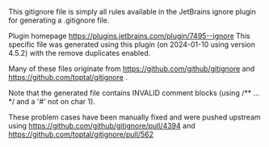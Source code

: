 This gitignore file is simply all rules available in the JetBrains ignore plugin for generating a .gitignore file.

Plugin homepage https://plugins.jetbrains.com/plugin/7495--ignore
This specific file was generated using this plugin (on 2024-01-10 using version 4.5.2) with the remove duplicates enabled.

Many of these files originate from https://github.com/github/gitignore and https://github.com/toptal/gitignore .

Note that the generated file contains INVALID comment blocks (using /** ... */ and a '#' not on char 1).

These problem cases have been manually fixed and were pushed upstream using https://github.com/github/gitignore/pull/4394 and https://github.com/toptal/gitignore/pull/562

[//]: # ( CodeOwners Tools                                                         )
[//]: # ( Copyright &#40;C&#41; 2023-2024 Niels Basjes                                  )
[//]: # (                                                                          )
[//]: # ( Licensed under the Apache License, Version 2.0 &#40;the "License"&#41;;  )
[//]: # ( you may not use this file except in compliance with the License.         )
[//]: # ( You may obtain a copy of the License at                                  )
[//]: # (                                                                          )
[//]: # (  https://www.apache.org/licenses/LICENSE-2.0                             )
[//]: # (                                                                          )
[//]: # ( Unless required by applicable law or agreed to in writing, software      )
[//]: # ( distributed under the License is distributed on an AS IS BASIS,          )
[//]: # ( WITHOUT WARRANTIES OR CONDITIONS OF ANY KIND, either express or implied. )
[//]: # ( See the License for the specific language governing permissions and      )
[//]: # ( limitations under the License.                                           )

